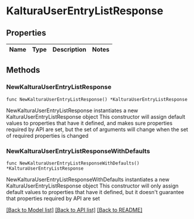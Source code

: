 # KalturaUserEntryListResponse

## Properties

Name | Type | Description | Notes
------------ | ------------- | ------------- | -------------

## Methods

### NewKalturaUserEntryListResponse

`func NewKalturaUserEntryListResponse() *KalturaUserEntryListResponse`

NewKalturaUserEntryListResponse instantiates a new KalturaUserEntryListResponse object
This constructor will assign default values to properties that have it defined,
and makes sure properties required by API are set, but the set of arguments
will change when the set of required properties is changed

### NewKalturaUserEntryListResponseWithDefaults

`func NewKalturaUserEntryListResponseWithDefaults() *KalturaUserEntryListResponse`

NewKalturaUserEntryListResponseWithDefaults instantiates a new KalturaUserEntryListResponse object
This constructor will only assign default values to properties that have it defined,
but it doesn't guarantee that properties required by API are set


[[Back to Model list]](../README.md#documentation-for-models) [[Back to API list]](../README.md#documentation-for-api-endpoints) [[Back to README]](../README.md)


